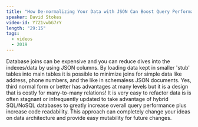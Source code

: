 ```yaml
---
title: "How De-normalizing Your Data with JSON Can Boost Query Performance"
speaker: David Stokes
video-id: Y7Z1vwbG7rY
length: "29:15"
tags:
  - videos
  - 2019
---
```


Database joins can be expensive and you can reduce dives into the indexes/data by using JSON columns. By loading data kept in smaller 'stub' tables into main tables it is possible to minimize joins for simple data like address, phone numbers, and the like in schemaless JSON documents. Yes, third normal form or better has advantages at many levels but it is a design that is costly for many-to-many relations! It is very easy to refactor data is is often stagnant or infrequently updated to take advantage of hybrid SQL/NoSQL databases to greatly increase overall query performance plus increase code readability. This approach can completely change your ideas on data architecture and provide easy mutability for future changes.

